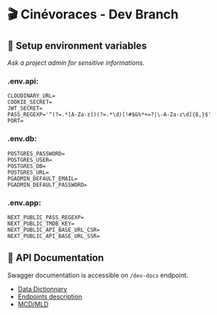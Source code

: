 # :clapper: Cinévoraces - Dev Branch

## :key: Setup environment variables

_Ask a project admin for sensitive informations._

### .env.api:

```
CLOUDINARY_URL=
COOKIE_SECRET=
JWT_SECRET=
PASS_REGEXP='^(?=.*[A-Za-z])(?=.*\d)[!#$&%*+=?|\-A-Za-z\d]{8,}$'
PORT=
```
### .env.db:

```
POSTGRES_PASSWORD=
POSTGRES_USER=
POSTGRES_DB=
POSTGRES_URL=
PGADMIN_DEFAULT_EMAIL=
PGADMIN_DEFAULT_PASSWORD=
```

### .env.app:
```
NEXT_PUBLIC_PASS_REGEXP=
NEXT_PUBLIC_TMDB_KEY=
NEXT_PUBLIC_API_BASE_URL_CSR=
NEXT_PUBLIC_API_BASE_URL_SSR=

```

## :satellite: API Documentation
Swagger documentation is accessible on `/dev-docs` endpoint.
- [Data Dictionnary](./doc/API-data_dictionnary.md)
- [Endpoints description](./doc/API-Endpoints.md)
- [MCD/MLD](./doc/API-MCD-MLD.md)